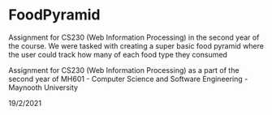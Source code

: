 # FoodPyramid
Assignment for CS230 (Web Information Processing) in the second year of the course. We were tasked with creating a super basic food pyramid where the user could track how many of each food type they consumed

Assignment for CS230 (Web Information Processing) as a part of the second year of MH601 - Computer Science and Software Engineering - Maynooth University

19/2/2021

